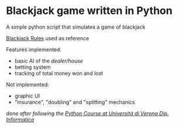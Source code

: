 # Blackjack game written in Python

A simple python script that simulates a game of blackjack

[Blackjack Rules](https://www.blackjack.org/blackjack-rules/) used as reference

Features implemented:
  * basic AI of the *dealer/house*
  * betting system
  * tracking of total money won and lost
  
 Not implemented:
  * graphic UI
  * "insurance", "doubling" and "splitting" mechanics
  
*done after following the [Python Course at Università di Verona Dip. Informatica](http://www.di.univr.it/?ent=oi&cs=419&id=140065&lang=en)*
